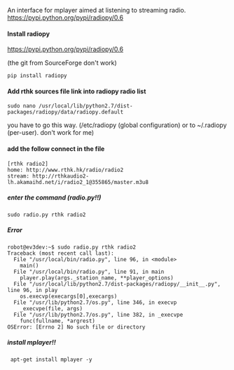 An interface for mplayer aimed at listening to streaming radio.
https://pypi.python.org/pypi/radiopy/0.6


#### Install radiopy

https://pypi.python.org/pypi/radiopy/0.6

(the git from SourceForge don't work)

    pip install radiopy

#### Add rthk sources file link into radiopy radio list

    sudo nano /usr/local/lib/python2.7/dist-packages/radiopy/data/radiopy.default

you have to go this way. (/etc/radiopy (global configuration) or to ~/.radiopy (per-user).  don't work for me)

#### add the follow connect in the file

    [rthk radio2]
    home: http://www.rthk.hk/radio/radio2
    stream: http://rthkaudio2-lh.akamaihd.net/i/radio2_1@355865/master.m3u8

##### enter the command (radio.py!!)

    sudo radio.py rthk radio2

##### Error

    robot@ev3dev:~$ sudo radio.py rthk radio2
	Traceback (most recent call last):
	  File "/usr/local/bin/radio.py", line 96, in <module>
		main()
	  File "/usr/local/bin/radio.py", line 91, in main
		player.play(args._station_name, **player_options)
	  File "/usr/local/lib/python2.7/dist-packages/radiopy/__init__.py", line 96, in play
		os.execvp(execargs[0],execargs)
	  File "/usr/lib/python2.7/os.py", line 346, in execvp
		_execvpe(file, args)
	  File "/usr/lib/python2.7/os.py", line 382, in _execvpe
		func(fullname, *argrest)
	OSError: [Errno 2] No such file or directory

##### install mplayer!!

     apt-get install mplayer -y


